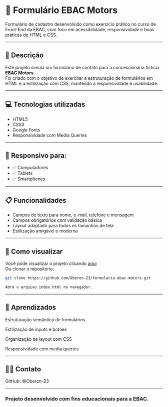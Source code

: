 # 📝 Formulário EBAC Motors

Formulário de cadastro desenvolvido como exercício prático no curso de Front-End da EBAC, com foco em acessibilidade, responsividade e boas práticas de HTML e CSS.

---

## 📄 Descrição

Este projeto simula um formulário de contato para a concessionária fictícia **EBAC Motors**.  
Foi criado com o objetivo de exercitar a estruturação de formulários em HTML e a estilização com CSS, mantendo a responsividade e usabilidade.

---

## 💻 Tecnologias utilizadas

- HTML5  
- CSS3  
- Google Fonts  
- Responsividade com Media Queries  

---

## 📱 Responsivo para:

- ✅ Computadores  
- ✅ Tablets  
- ✅ Smartphones  

---

## 📋 Funcionalidades

- Campos de texto para nome, e-mail, telefone e mensagem  
- Campos obrigatórios com validação básica  
- Layout adaptado para todos os tamanhos de tela  
- Estilização amigável e moderna  

---

## 🚀 Como visualizar

Você pode visualizar o projeto clicando [aqui](https://oberon-23.github.io/formulario-ebac-motors/)  
Ou clonar o repositório:

```bash
git clone https://github.com/Oberon-23/formulario-ebac-motors.git

Abra o arquivo index.html no navegador.
```
---

## 🧠 Aprendizados
Estruturação semântica de formulários

Estilização de inputs e botões

Organização de layout com CSS

Responsividade com media queries

---

## 🙋‍♂️ Contato
GitHub: @Oberon-23

---

### Projeto desenvolvido com fins educacionais para a EBAC.
